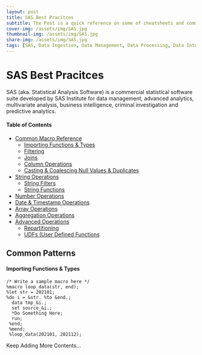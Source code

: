 ```yaml
---
layout: post
title: SAS Best Pracitces
subtitle: The Post is a quick reference on some of cheatsheets and common functions
cover-img: /assets/img/SAS.jpg
thumbnail-img: /assets/img/SAS.jpg
share-img: /assets/img/SAS.jpg
tags: [SAS, Data Ingestion, Data Management, Data Processing, Data Integration]
---
```


# SAS Best Pracitces

SAS (aka. Statistical Analysis Software) is a commercial statistical software suite developed by SAS Institute for data management, advanced analytics, multivariate analysis, business intelligence, criminal investigation and predictive analytics.

#### Table of Contents

- [Common Macro Reference](#common-patterns)
    - [Importing Functions & Types](#importing-functions--types)
    - [Filtering](#filtering)
    - [Joins](#joins)
    - [Column Operations](#column-operations)
    - [Casting & Coalescing Null Values & Duplicates](#casting--coalescing-null-values--duplicates)
- [String Operations](#string-operations)
    - [String Filters](#string-filters)
    - [String Functions](#string-functions)
- [Number Operations](#number-operations)
- [Date & Timestamp Operations](#date--timestamp-operations)
- [Array Operations](#array-operations)
- [Aggregation Operations](#aggregation-operations)
- [Advanced Operations](#advanced-operations)
    - [Repartitioning](#repartitioning)
    - [UDFs (User Defined Functions](#udfs-user-defined-functions)


## Common Patterns

#### Importing Functions & Types

~~~SAS
/* Write a sample macro here */
%macro loop_data(str, end);
%let str = 202101;
%do i = &str. %to &end.;
  data tmp_&i.;
  set source_&i.;
  *Do Something Here;
  run;
 %end;
 %mend;
 %loop_data(202101, 202112);
~~~

Keep Adding More Contents...
